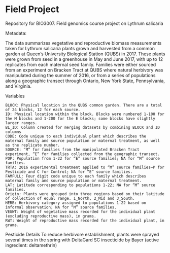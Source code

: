 # Field Project
Repository for BIO3007. Field genomics course project on Lythrum salicaria

Metadata:

The data summarizes vegetative and reproductive biomass measurements taken for Lythrum salicaria plants grown and harvested from a common garden at Queen’s University Biological Station (QUBS) in 2017. These plants were grown from seed in a greenhouse in May and June 2017, with up to 12 replicates from each maternal seed family. Families were either sourced from an experiment on Bracken Tract at QUBS where natural herbivory was manipulated during the summer of 2016, or from a series of populations along a geographic transect through Ontario, New York State, Pennsylvania, and Virginia.

Variables

    BLOCK: Physical location in the QUBS common garden. There are a total of 24 blocks, 12 for each source.
    ID: Physical location within the block. Blocks were numbered 1-100 for the M blocks and 1-200 for the E blocks; some blocks have slightly larger ranges.
    BL_ID: Column created for merging datasets by combining BLOCK and ID columns
    CODE: Code unique to each individual plant which describes the maternal family and source population or maternal treatment, as well as the replicate number.
    SOURCE: “M” for families from the manipulated Bracken Tract experiment, “E” for families collected from the geographic transect.
    POP: Population from 1-22 for “E” source families; NA for “M” source families.
    TRTA: 2016 experimental treatment applied to “M” source families–P for Pesticide and C for Control; NA for “E” source families.
    FAMFULL: Four digit code unique to each family which describes maternal family and source population or maternal treatment.
    LAT: Latitude corresponding to populations 1-22; NA for “M” source families.
    Origin: Plants were grouped into three regions based on their latitude of collection of equal range. 1_North, 2_Mid and 3_South.
    HERB: Herbivory category assigned to populations 1-22 based on informal observation; NA for “M” source families.
    VEGWT: Weight of vegetative mass recorded for the individual plant (excluding reproductive mass), in grams.
    RWT: Weight of reproductive mass recorded for the individual plant, in grams.

Pesticide Details
To reduce herbivore establishment, plants were sprayed several times in the spring with DeltaGard SC insecticide by Bayer (active ingredient: deltamethrin)
